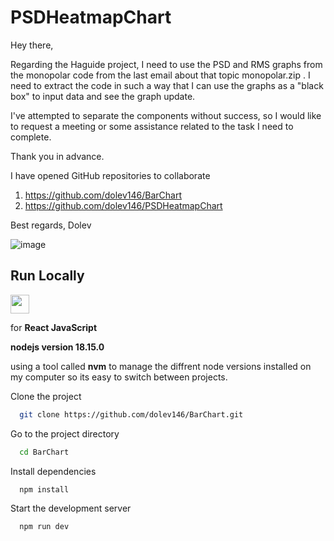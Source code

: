 # PSDHeatmapChart
Hey there,

Regarding the Haguide project, I need to use the PSD and RMS graphs from the monopolar code from the last email about that topic  monopolar.zip . I need to extract the code in such a way that I can use the graphs as a "black box" to input data and see the graph update.

I've attempted to separate the components without success, so I would like to request a meeting or some assistance related to the task I need to complete.

Thank you in advance.

I have opened GitHub repositories to collaborate

1.	https://github.com/dolev146/BarChart 
2.	https://github.com/dolev146/PSDHeatmapChart 

Best regards,
Dolev


![image](https://user-images.githubusercontent.com/62290677/234306370-ffbf4785-38d3-43f5-8d3e-ff386e07a641.png)


## Run Locally

<img src="https://user-images.githubusercontent.com/62290677/234396792-11ce8b45-3836-4e02-8761-787bd61d83e8.png" width="30" height="30">


for **React JavaScript**

**nodejs version 18.15.0**

using a tool called **nvm** to manage the diffrent node
versions installed on my computer so its easy to switch between projects.

Clone the project

```bash
  git clone https://github.com/dolev146/BarChart.git
```

Go to the project directory

```bash
  cd BarChart
```

Install dependencies

```bash
  npm install
```

Start the development server

```bash
  npm run dev
```






